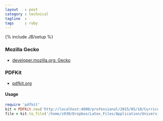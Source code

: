 ```yaml
---
layout   : post
category : technical
tagline  :
tags     : ruby
---
```

{% include JB/setup %}

### Mozilla Gecko

- [developer.mozilla.org: Gecko](https://developer.mozilla.org/en-US/docs/Mozilla/Gecko)

### PDFKit

- [pdfkit.org](http://pdfkit.org/)

#### Usage

~~~ruby
require 'pdfkit'
kit = PDFKit.new('http://localhost:4000/professional/2015/05/18/Curriculum')
file = kit.to_file('/home/z930/Dropbox/Latex_Files/Application/University/Hochschule_Aalen/pdfkit/Curriculum.pdf')
~~~
